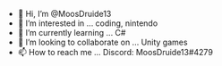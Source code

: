 - 👋 Hi, I’m @MoosDruide13
- 👀 I’m interested in ... coding, nintendo
- 🌱 I’m currently learning ... C#
- 💞️ I’m looking to collaborate on ... Unity games
- 📫 How to reach me ... Discord: MoosDruide13#4279

<!---
MoosDruide13/MoosDruide13 is a ✨ special ✨ repository because its `README.md` (this file) appears on your GitHub profile.
You can click the Preview link to take a look at your changes.
--->

